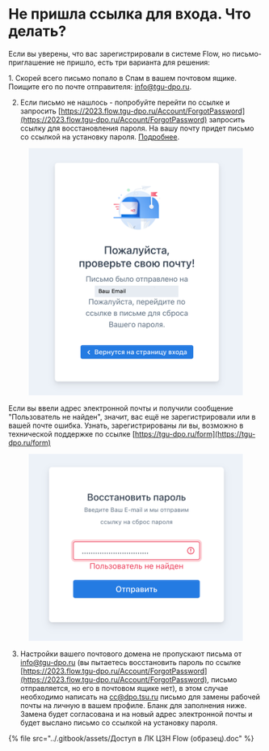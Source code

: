 # Не пришла ссылка для входа. Что делать?

Если вы уверены, что вас зарегистрировали в системе Flow, но письмо-приглашение не пришло, есть три варианта  для решения:

&#x20;1\. Скорей всего письмо попало в Спам в вашем почтовом ящике.  Поищите его по почте отправителя: info@tgu-dpo.ru.

2. Если письмо не нашлось - попробуйте перейти по ссылке и запросить [https://2023.flow.tgu-dpo.ru/Account/ForgotPassword](https://2023.flow.tgu-dpo.ru/Account/ForgotPassword) запросить ссылку для восстановления пароля. На вашу почту придет письмо со ссылкой на установку пароля. [Подробнее](../#registraciya).

<figure><img src="../.gitbook/assets/image (1).png" alt=""><figcaption></figcaption></figure>

Если вы ввели адрес электронной почты и получили сообщение "Пользователь не найден", значит, вас ещё не зарегистрировали или в вашей почте ошибка. Узнать, зарегистрированы ли вы, возможно в технической поддержке по ссылке [https://tgu-dpo.ru/form](https://tgu-dpo.ru/form)

<figure><img src="../.gitbook/assets/image (2) (2).png" alt=""><figcaption></figcaption></figure>

3. Настройки вашего почтового домена не пропускают письма от info@tgu-dpo.ru (вы пытаетесь восстановить пароль по ссылке [https://2023.flow.tgu-dpo.ru/Account/ForgotPassword](https://2023.flow.tgu-dpo.ru/Account/ForgotPassword), письмо отправляется, но его в почтовом ящике нет), в этом случае необходимо написать на [cc@dpo.tsu.ru](mailto:cc@dpo.tsu.ru) письмо для замены рабочей почты на личную в вашем профиле. Бланк для заполнения ниже. Замена будет согласована и на новый адрес электронной почты и будет выслано письмо со ссылкой на установку пароля.&#x20;

{% file src="../.gitbook/assets/Доступ в ЛК ЦЗН Flow (образец).doc" %}
